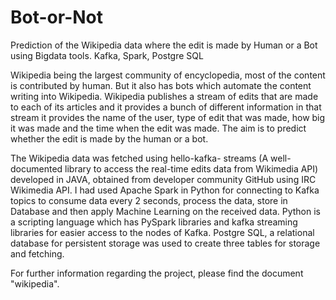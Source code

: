 # Bot-or-Not
Prediction of the Wikipedia data where the edit is made by Human or a Bot using Bigdata tools. Kafka, Spark, Postgre SQL

Wikipedia being the largest community of encyclopedia, most of the content is contributed by
human. But it also has bots which automate the content writing into Wikipedia. Wikipedia
publishes a stream of edits that are made to each of its articles and it provides a bunch of
different information in that stream it provides the name of the user, type of edit that was
made, how big it was made and the time when the edit was made. The aim is to predict
whether the edit is made by the human or a bot.

The Wikipedia data was fetched using hello-kafka- streams (A well-documented library to access the real-time edits data from Wikimedia API) developed in JAVA, obtained from developer community GitHub using IRC Wikimedia API. I had used Apache Spark in Python for connecting to Kafka topics to consume data every 2 seconds, process the data, store in Database and then apply Machine Learning on the received data. Python is a scripting language which has PySpark libraries and kafka streaming libraries for easier access to the nodes of Kafka. Postgre SQL, a relational database for persistent storage was used to create three tables for storage and fetching.

For further information regarding the project, please find the document "wikipedia".
